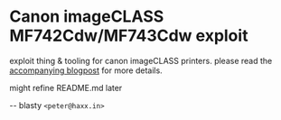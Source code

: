 # Canon imageCLASS MF742Cdw/MF743Cdw exploit

exploit thing & tooling for canon imageCLASS printers.
please read the [accompanying blogpost](https://haxx.in/posts/hacking-canon-imageclass/) for more details.

might refine README.md later

-- blasty `<peter@haxx.in>`
